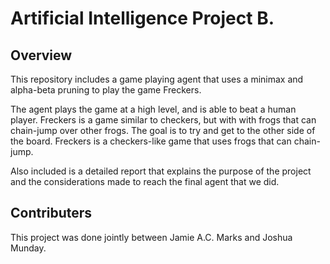 # Artificial Intelligence Project B.

## Overview

This repository includes a game playing agent that uses a minimax and alpha-beta pruning to play the game Freckers. 

The agent plays the game at a high level, and is able to beat a human player. Freckers is a game similar to checkers, but with with frogs that can chain-jump over other frogs. The goal is to try and get to the other side of the board. Freckers is a checkers-like game that uses frogs that can chain-jump.

Also included is a detailed report that explains the purpose of the project and the considerations made to reach the final agent that we did.

## Contributers

This project was done jointly between Jamie A.C. Marks and Joshua Munday.
